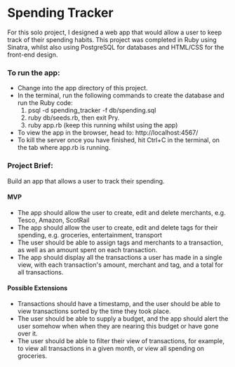 # Spending Tracker

For this solo project, I designed a web app that would allow a user to keep track of their spending habits. This project was completed in Ruby using Sinatra, whilst also using PostgreSQL for databases and HTML/CSS for the front-end design.

### To run the app:

* Change into the app directory of this project.
* In the terminal, run the following commands to create the database and run the Ruby code:
  1.  psql -d spending_tracker -f db/spending.sql
  2. ruby db/seeds.rb, then exit Pry.
  3. ruby app.rb (keep this running whilst using the app)
* To view the app in the browser, head to: http://localhost:4567/
* To kill the server once you have finished, hit Ctrl+C in the terminal, on the tab where app.rb is running.

### Project Brief:

Build an app that allows a user to track their spending.

#### MVP
* The app should allow the user to create, edit and delete merchants, e.g. Tesco, Amazon, ScotRail
* The app should allow the user to create, edit and delete tags for their spending, e.g. groceries, entertainment, transport
* The user should be able to assign tags and merchants to a transaction, as well as an amount spent on each transaction.
* The app should display all the transactions a user has made in a single view, with each transaction's amount, merchant and tag, and a total for all transactions.

#### Possible Extensions
* Transactions should have a timestamp, and the user should be able to view transactions sorted by the time they took place.
* The user should be able to supply a budget, and the app should alert the user somehow when when they are nearing this budget or have gone over it.
* The user should be able to filter their view of transactions, for example, to view all transactions in a given month, or view all spending on groceries.
